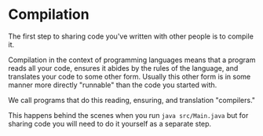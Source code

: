 # Compilation

The first step to sharing code you've written with other people is to
compile it.

Compilation in the context of programming languages means that a program
reads all your code, ensures it abides by the rules of the language,
and translates your code to some other form. Usually this other form 
is in some manner more directly "runnable" than the code you started with.

We call programs that do this reading, ensuring, and translation "compilers."

This happens behind the scenes when you run `java src/Main.java`
but for sharing code you will need to do it yourself as a separate
step.
